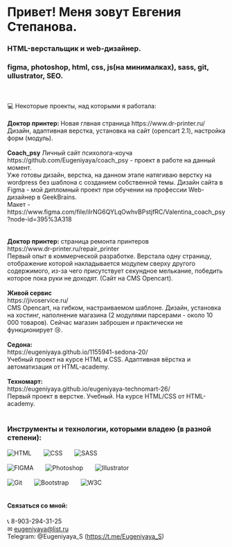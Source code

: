 # Привет! Меня зовут Евгения Степанова. 
### HTML-верстальщик и web-дизайнер.  
### figma, photoshop, html, css, js(на минималках), sass, git, ullustrator, SEO. 

<br>
<br>
💻 Некоторые проекты, над которыми я работала:
<br>
<br>
<b>Доктор принтер: </b> Новая глвная страница https://www.dr-printer.ru/ <br>
Дизайн, адаптивная верстка, установка на сайт (opencart 2.1), настройка форм (модуль).
<br>
<br>
<b>Coach_psy</b> Личный сайт психолога-коуча<br>
https://github.com/Eugeniyaya/coach_psy - проект в работе на данный момент. <br>
Уже готовы дизайн, верстка, на данном этапе натягиваю верстку на wordpress без шаблона с созданием собственной темы. 
Дизайн сайта в Figma - мой дипломный проект при обучении на профессии Web-дизайнер в GeekBrains.<br>
Макет - https://www.figma.com/file/iIrNG6QYLqOwhvBPstjfRC/Valentina_coach_psy?node-id=395%3A318 <br>
<br>
<br>
<b>Доктор принтер:</b> страница ремонта принтеров<br>
https://www.dr-printer.ru/repair_printer <br>
Первый опыт в коммерческой разработке. Верстала одну страницу, отображение которой накладывается модулем сверху другого содержимого, из-за чего присутствует секундное мелькание, победить которое пока руки не доходят. (Сайт на CMS Opencart).
<br>
<br>
<b>Живой сервис</b><br>
https://jivoservice.ru/ <br>
CMS Opencart, на гибком, настраиваемом шаблоне. Дизайн, установка на хостинг, наполнение магазина (2 модулями парсерами - около 10 000 товаров). 
Сейчас магазин заброшен и практически не функционирует 😢. 
<br>
<br>
<b>Седона:</b> <br>
https://eugeniyaya.github.io/1155941-sedona-20/<br>
Учебный проект на курсе HTML и CSS. Адаптивная вёрстка и автоматизация от HTML-academy.
<br>
<br>
<b>Техномарт:</b><br>
https://eugeniyaya.github.io/eugeniyaya-technomart-26/ <br>
Первый проект в верстке. Учебный. На курсе HTML/CSS от HTML-academy.
<br>
<br>

### Инструменты и технологии, которыми владею (в разной степени):
![HTML](https://img.shields.io/badge/-HTML-FFEE56?style-for-the-badge&logo=html5)&nbsp;&nbsp;&nbsp;&nbsp;&nbsp;&nbsp;
![CSS](https://img.shields.io/badge/-CSS-1572B6?style=plastic&logo=css3)&nbsp;&nbsp;&nbsp;&nbsp;&nbsp;&nbsp;
![SASS](https://img.shields.io/badge/-SASS-69FFc9?style=plastic&logo=sass)<br><br>
![FIGMA](https://img.shields.io/badge/-Figma-0ACF83?style=plastic&logo=figma)&nbsp;&nbsp;&nbsp;&nbsp;&nbsp;&nbsp;
![Photoshop](https://img.shields.io/badge/-Photoshop-31C5F0?style=plastic&logo=ph)&nbsp;&nbsp;&nbsp;&nbsp;&nbsp;&nbsp;
![Illustrator](https://img.shields.io/badge/-Illustrator-FF7C00?style=plastic&logo=illustrator)<br><br>
![Git](https://img.shields.io/badge/-Git-ebebeb?=plastic&logo=git)&nbsp;&nbsp;&nbsp;&nbsp;&nbsp;&nbsp;
![Bootstrap](https://img.shields.io/badge/-Bootstrap-F2D6FF?=plastic&logo=bootstrap)&nbsp;&nbsp;&nbsp;&nbsp;&nbsp;&nbsp;
![W3C](https://img.shields.io/badge/-W3C-6486FF?=plastic&logo=w3c)
<br>
<br>

 
#### Связаться со мной: <br>
&#128222; 8-903-294-31-25 <br> 
&#9993; eugeniyaya@list.ru <br>
Telegram: @Eugeniyaya_S (https://t.me/Eugeniyaya_S)


  
